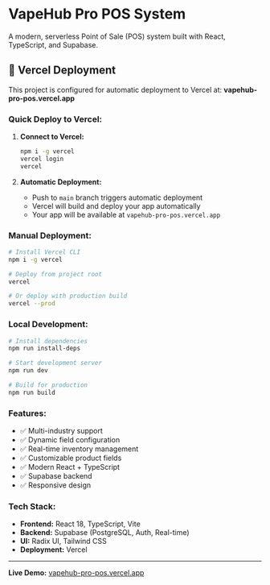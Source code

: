 # VapeHub Pro POS System

A modern, serverless Point of Sale (POS) system built with React, TypeScript, and Supabase.

## 🚀 Vercel Deployment

This project is configured for automatic deployment to Vercel at: **vapehub-pro-pos.vercel.app**

### Quick Deploy to Vercel:

1. **Connect to Vercel:**
   ```bash
   npm i -g vercel
   vercel login
   vercel
   ```

2. **Automatic Deployment:**
   - Push to `main` branch triggers automatic deployment
   - Vercel will build and deploy your app automatically
   - Your app will be available at `vapehub-pro-pos.vercel.app`

### Manual Deployment:

```bash
# Install Vercel CLI
npm i -g vercel

# Deploy from project root
vercel

# Or deploy with production build
vercel --prod
```

### Local Development:

```bash
# Install dependencies
npm run install-deps

# Start development server
npm run dev

# Build for production
npm run build
```

### Features:

- ✅ Multi-industry support
- ✅ Dynamic field configuration
- ✅ Real-time inventory management
- ✅ Customizable product fields
- ✅ Modern React + TypeScript
- ✅ Supabase backend
- ✅ Responsive design

### Tech Stack:

- **Frontend:** React 18, TypeScript, Vite
- **Backend:** Supabase (PostgreSQL, Auth, Real-time)
- **UI:** Radix UI, Tailwind CSS
- **Deployment:** Vercel

---

**Live Demo:** [vapehub-pro-pos.vercel.app](https://vapehub-pro-pos.vercel.app)